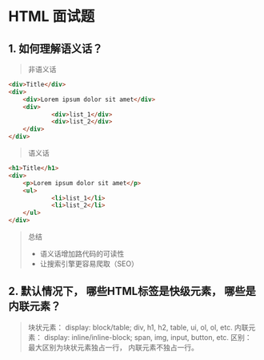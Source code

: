 # HTML 面试题

## 1. 如何理解语义话？
> 非语义话


~~~html
<div>Title</div>
<div>
    <div>Lorem ipsum dolor sit amet</div>
    <div>
            <div>list_1</div>
            <div>list_2</div>
    </div>
</div>
~~~

> 语义话

~~~html
<h1>Title</h1>
<div>
    <p>Lorem ipsum dolor sit amet</p>
    <ul>
            <li>list_1</li>
            <li>list_2</li>
    </ul>
</div>
~~~

> 总结
> * 语义话增加路代码的可读性
> * 让搜索引擎更容易爬取（SEO）
 

## 2. 默认情况下， 哪些HTML标签是快级元素， 哪些是内联元素？

> 块状元素： display: block/table; div, h1, h2, table, ui, ol, ol, etc.
> 内联元素： display: inline/inline-block; span, img, input, button, etc. 
> 区别： 最大区别为块状元素独占一行， 内联元素不独占一行。